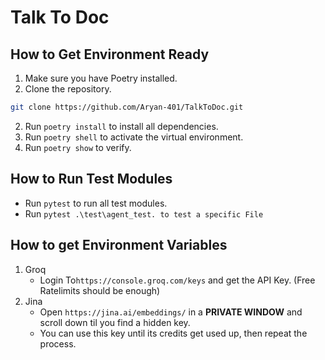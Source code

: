 # Talk To Doc

## How to Get Environment Ready
1. Make sure you have Poetry installed.
2. Clone the repository.
```bash
git clone https://github.com/Aryan-401/TalkToDoc.git
```
2. Run `poetry install` to install all dependencies.
3. Run `poetry shell` to activate the virtual environment.
4. Run `poetry show` to verify.

## How to Run Test Modules
- Run `pytest` to run all test modules.
- Run `pytest .\test\agent_test. to test a specific File`

## How to get Environment Variables

1. Groq
    - Login To`https://console.groq.com/keys` and get the API Key. (Free Ratelimits should be enough)
2. Jina
   - Open `https://jina.ai/embeddings/` in a **PRIVATE WINDOW** and scroll down til you find a hidden key. 
   - You can use this key until its credits get used up, then repeat the process.
